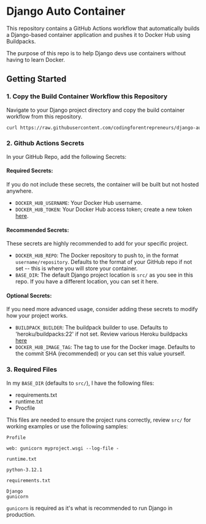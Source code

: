 
# Django Auto Container


This repository contains a GitHub Actions workflow that automatically builds a Django-based container application and pushes it to Docker Hub using Buildpacks.

The purpose of this repo is to help Django devs use containers without having to learn Docker. 

## Getting Started

### 1. Copy the Build Container Workflow this Repository

Navigate to your Django project directory and copy the build container workflow from this repository.

```bash
curl https://raw.githubusercontent.com/codingforentrepreneurs/django-auto-container/main/.github/workflows/build-container.yml > .github/workflows/build-container.yml
```

### 2. Github Actions Secrets
In your GitHub Repo, add the following Secrets:
#### Required Secrets:
If you do not include these secrets, the container will be built but not hosted anywhere.

- `DOCKER_HUB_USERNAME`: Your Docker Hub username.
- `DOCKER_HUB_TOKEN`: Your Docker Hub access token; create a new token [here](https://hub.docker.com/settings/security).


#### Recommended Secrets:

These secrets are highly recommended to add for your specific project.
- `DOCKER_HUB_REPO`: The Docker repository to push to, in the format `username/repository`. Defaults to the format of your GitHub repo if not set -- this is where you will store your container.
- `BASE_DIR`: The default Django project location is `src/` as you see in this repo. If you have a different location, you can set it here.

#### Optional Secrets:
If you need more advanced usage, consider adding these secrets to modify how your project works.
- `BUILDPACK_BUILDER`: The buildpack builder to use. Defaults to 'heroku/buildpacks:22' if not set. Review various Heroku buildpacks [here](https://devcenter.heroku.com/articles/stack#stack-support-details)
- `DOCKER_HUB_IMAGE_TAG`: The tag to use for the Docker image. Defaults to the commit SHA (recommended) or you can set this value yourself.

### 3. Required Files

In my `BASE_DIR` (defaults to `src/`), I have the following files:
- requirements.txt
- runtime.txt
- Procfile

This files are needed to ensure the project runs correctly, review `src/` for working examples or use the following samples:

`Profile`
```
web: gunicorn myproject.wsgi --log-file -
```

`runtime.txt`
```
python-3.12.1
```

`requirements.txt`
```
Django
gunicorn
```
`gunicorn` is required as it's what is recommended to run Django in production.

